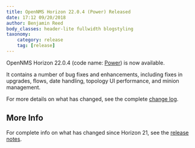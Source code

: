 ```yaml
---
title: OpenNMS Horizon 22.0.4 (Power) Released
date: 17:12 09/20/2018
author: Benjamin Reed
body_classes: header-lite fullwidth blogstyling
taxonomy:
    category: release
    tag: [release]
---
```


OpenNMS Horizon 22.0.4 (code name: [Power](http://marvelcinematicuniverse.wikia.com/wiki/Power_Stone)) is now available.

It contains a number of bug fixes and enhancements, including fixes in upgrades, flows, date handling, topology UI performance, and minion management.

For more details on what has changed, see the complete [change log](http://docs.opennms.org/opennms/releases/22.0.4/releasenotes/#releasenotes-changelog-22.0.4).

More Info
---------

For complete info on what has changed since Horizon 21, see the [release notes](https://docs.opennms.org/opennms/releases/22.0.4/releasenotes/releasenotes.html).
